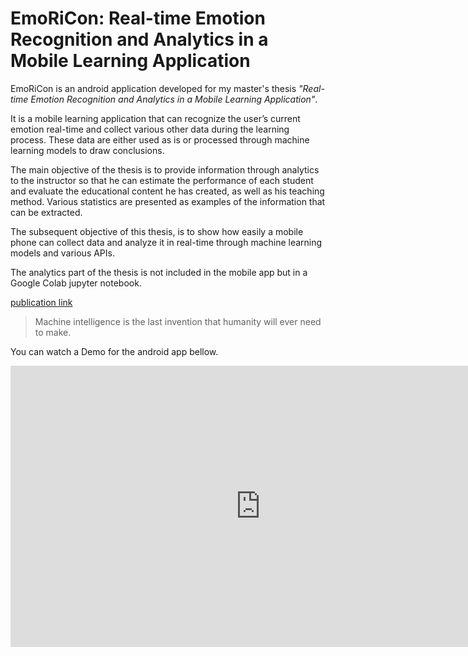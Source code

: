 # EmoRiCon: Real-time Emotion Recognition and Analytics in a Mobile Learning Application

EmoRiCon is an android application developed for my master's thesis _"Real-time Emotion Recognition and Analytics in a Mobile Learning Application"_.

It is a mobile learning application that can recognize the user’s current emotion real-time and collect various other data during the learning process. These data are either used as is or processed through machine learning models to draw conclusions. 


The main objective of the thesis is to provide information through analytics to the instructor so that he can estimate the performance of each student and evaluate the educational content he has created, as well as his teaching method. Various statistics are presented as examples of the information that can be extracted.

The subsequent objective of this thesis, is to show how easily a mobile phone can collect data and analyze it in real-time through machine learning models and various APIs.

The analytics part of the thesis is not included in the mobile app but in a Google Colab jupyter notebook.

[publication link](http://dx.doi.org/10.26267/unipi_dione/2444)

>Machine intelligence is the last invention that humanity will ever need to make.

You can watch a Demo for the android app bellow. 

<iframe 
  width="800" 
  height="450" 
  src="https://www.youtube.com/embed/CeyHfVxn5GE" 
  frameborder="0" 
  allow="accelerometer; autoplay; clipboard-write; encrypted-media; gyroscope; picture-in-picture" 
  allowfullscreen>
</iframe>